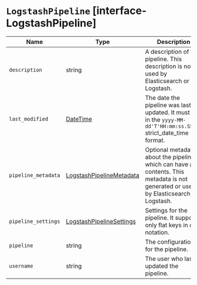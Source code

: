# `LogstashPipeline` [interface-LogstashPipeline]

| Name | Type | Description |
| - | - | - |
| `description` | string | A description of the pipeline. This description is not used by Elasticsearch or Logstash. |
| `last_modified` | [DateTime](./DateTime.md) | The date the pipeline was last updated. It must be in the `yyyy-MM-dd'T'HH:mm:ss.SSSZZ` strict_date_time format. |
| `pipeline_metadata` | [LogstashPipelineMetadata](./LogstashPipelineMetadata.md) | Optional metadata about the pipeline, which can have any contents. This metadata is not generated or used by Elasticsearch or Logstash. |
| `pipeline_settings` | [LogstashPipelineSettings](./LogstashPipelineSettings.md) | Settings for the pipeline. It supports only flat keys in dot notation. |
| `pipeline` | string | The configuration for the pipeline. |
| `username` | string | The user who last updated the pipeline. |
